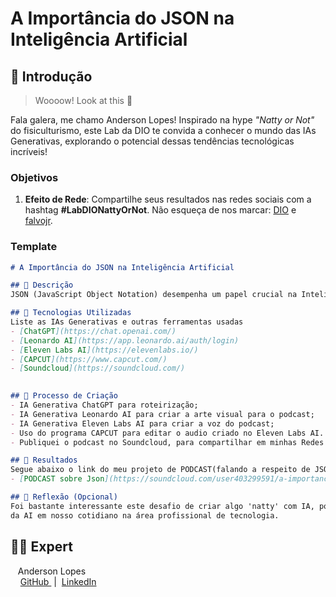 # A Importância do JSON na Inteligência Artificial

## 🚀 Introdução

> Woooow! Look at this 👀

Fala galera, me chamo Anderson Lopes! Inspirado na hype _"Natty or Not"_ do fisiculturismo, este Lab da DIO te convida a conhecer o mundo das IAs Generativas, explorando o potencial dessas tendências tecnológicas incríveis!

### Objetivos

1. **Efeito de Rede**: Compartilhe seus resultados nas redes sociais com a hashtag **#LabDIONattyOrNot**. Não esqueça de nos marcar: [DIO](https://www.linkedin.com/school/dio-makethechange) e [falvojr](https://www.linkedin.com/in/falvojr).

### Template

```markdown
# A Importância do JSON na Inteligência Artificial

## 📒 Descrição
JSON (JavaScript Object Notation) desempenha um papel crucial na Inteligência Artificial (IA) devido à sua simplicidade e eficiência na manipulação de dados. Ele é amplamente utilizado para a troca de informações entre sistemas diferentes, permitindo que dados estruturados sejam facilmente compartilhados e processados. Sua sintaxe clara e legível facilita a compreensão e manipulação de dados por desenvolvedores, tornando-o uma escolha popular em projetos de IA.

## 🤖 Tecnologias Utilizadas
Liste as IAs Generativas e outras ferramentas usadas
- [ChatGPT](https://chat.openai.com/)
- [Leonardo AI](https://app.leonardo.ai/auth/login)
- [Eleven Labs AI](https://elevenlabs.io/)
- [CAPCUT](https://www.capcut.com/)
- [Soundcloud](https://soundcloud.com/)                                      
                                       

## 🧐 Processo de Criação
- IA Generativa ChatGPT para roteirização;
- IA Generativa Leonardo AI para criar a arte visual para o podcast;
- IA Generativa Eleven Labs AI para criar a voz do podcast;
- Uso do programa CAPCUT para editar o audio criado no Eleven Labs AI.
- Publiquei o podcast no Soundcloud, para compartilhar em minhas Redes Sociais.

## 🚀 Resultados
Segue abaixo o link do meu projeto de PODCAST(falando a respeito de JSON):
- [PODCAST sobre Json](https://soundcloud.com/user403299591/a-importancia-do-json-na-inteligencia-artificial)

## 💭 Reflexão (Opcional)
Foi bastante interessante este desafio de criar algo 'natty' com IA, pois colocar em prática tudo que foi ministrado nos abre um mar de possibilidade para a utilização
da AI em nosso cotidiano na área profissional de tecnologia.
```

## 👨‍💻 Expert

<p>
    <p>&nbsp&nbsp&nbspAnderson Lopes<br>
    &nbsp&nbsp&nbsp
    <a 
        href="https://github.com/andersonalopes">
        GitHub
    </a>
    &nbsp;|&nbsp;
    <a 
        href="https://www.linkedin.com/in/anderson-lopes-23686929/">
        LinkedIn
    </a>
   </p>
</p>
<br/><br/>
<p>


